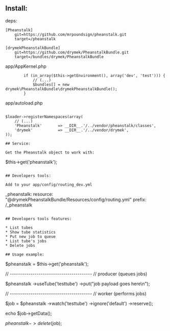 ## Install:

deps:

```
[Pheanstalk]
    git=https://github.com/mrpoundsign/pheanstalk.git
    target=/pheanstalk

[drymekPheanstalkBundle]
    git=https://github.com/drymek/PheanstalkBundle.git
    target=/bundles/drymek/PheanstalkBundle
```

app/AppKernel.php

```
        if (in_array($this->getEnvironment(), array('dev', 'test'))) {
            // (...)
            $bundles[] = new drymek\PheanstalkBundle\drymekPheanstalkBundle();
        }
```

app/autoload.php

```

$loader->registerNamespaces(array(
    // (...)
    'Pheanstalk'       => __DIR__.'/../vendor/pheanstalk/classes',
    'drymek'           => __DIR__.'/../vendor/drymek',
));

## Service:

Get the Pheanstalk object to work with:

```
$this->get('pheanstalk');
```

## Developers tools:

Add to your app/config/routing_dev.yml

```
_pheanstalk:
    resource: "@drymekPheanstalkBundle/Resources/config/routing.yml"
    prefix:   /_pheanstalk
```

## Developers tools features:

* List tubes 
* Show tube statistics
* Put new job to queue
* List tube's jobs
* Delete jobs

## Usage example:

```
$pheanstalk = $this->get('pheanstalk');

// ----------------------------------------
// producer (queues jobs)

$pheanstalk
    ->useTube('testtube')
    ->put("job payload goes here\n");

// ----------------------------------------
// worker (performs jobs)

$job = $pheanstalk
    ->watch('testtube')
    ->ignore('default')
    ->reserve();

echo $job->getData();

$pheanstalk->delete($job);
```
